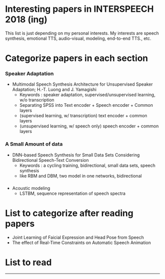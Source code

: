 # Interesting papers in INTERSPEECH 2018 (ing)

This list is just depending on my personal interests.
My interests are speech synthesis, emotional TTS, audio-visual, modeling, end-to-end TTS., etc.

# Categorize papers in each section


### Speaker Adaptation
- Multimodal Speech Synthesis Architecture for Unsupervised Speaker Adaptation; H.-T. Luong and J. Yamagishi
  - Keywords : speaker adaptation, supervised/unsupervised learning, w/o transcription
  - Separating SPSS into Text encoder + Speech encoder + Common layers
  - (supervised learning, w/ transcription) text encoder + common layers
  - (unsupervised learning, w/ speech only) speech encoder + common layers

### A Small Amount of data
- DNN-based Speech Synthesis for Small Data Sets Considering Bidirectional Speech-Text Conversion
  - Keywords : a cycling training, bidirectional, small data sets, speech synthesis
  - like RBM and DBM, two model in one networks, bidirectional

###
- Acoustic modeling
  - LSTBM, sequence representation of speech spectra

# List to categorize after reading papers
- Joint Learning of Faicial Expression and Head Pose from Speech
- The effect of Real-Time Constraints on Automatic Speech Animation

# List to read

---------------------------------------
